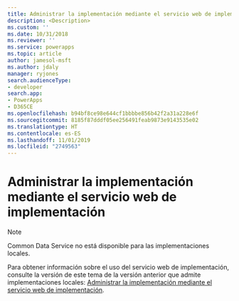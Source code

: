 ```yaml
---
title: Administrar la implementación mediante el servicio web de implementación (Common Data Service) | Microsoft Docs
description: <Description>
ms.custom: ''
ms.date: 10/31/2018
ms.reviewer: ''
ms.service: powerapps
ms.topic: article
author: jamesol-msft
ms.author: jdaly
manager: ryjones
search.audienceType:
- developer
search.app:
- PowerApps
- D365CE
ms.openlocfilehash: b94bf8ce98e644cf1bbbbe856b42f2a31a228e6f
ms.sourcegitcommit: 8185f87dddf05ee256491feab9873e9143535e02
ms.translationtype: HT
ms.contentlocale: es-ES
ms.lasthandoff: 11/01/2019
ms.locfileid: "2749563"
---
```

# <a name="administer-the-deployment-using-the-deployment-web-service"></a>Administrar la implementación mediante el servicio web de implementación

> [!NOTE]
> Common Data Service no está disponible para las implementaciones locales.

Para obtener información sobre el uso del servicio web de implementación, consulte la versión de este tema de la versión anterior que admite implementaciones locales: [Administrar la implementación mediante el servicio web de implementación](https://msdn.microsoft.com/library/gg327886.aspx).